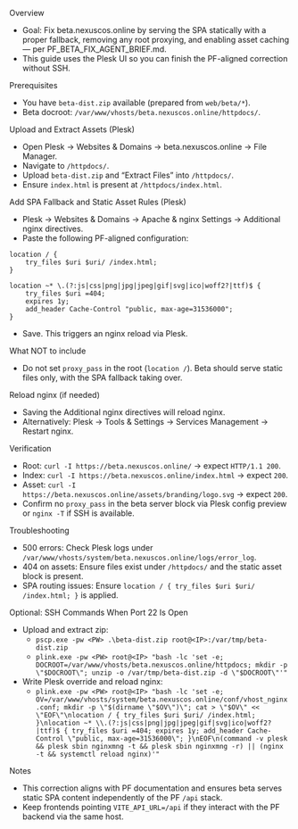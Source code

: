 Overview

- Goal: Fix beta.nexuscos.online by serving the SPA statically with a proper fallback, removing any root proxying, and enabling asset caching — per PF_BETA_FIX_AGENT_BRIEF.md.
- This guide uses the Plesk UI so you can finish the PF-aligned correction without SSH.

Prerequisites

- You have `beta-dist.zip` available (prepared from `web/beta/*`).
- Beta docroot: `/var/www/vhosts/beta.nexuscos.online/httpdocs/`.

Upload and Extract Assets (Plesk)

- Open Plesk → Websites & Domains → beta.nexuscos.online → File Manager.
- Navigate to `/httpdocs/`.
- Upload `beta-dist.zip` and “Extract Files” into `/httpdocs/`.
- Ensure `index.html` is present at `/httpdocs/index.html`.

Add SPA Fallback and Static Asset Rules (Plesk)

- Plesk → Websites & Domains → Apache & nginx Settings → Additional nginx directives.
- Paste the following PF-aligned configuration:

```
location / {
    try_files $uri $uri/ /index.html;
}

location ~* \.(?:js|css|png|jpg|jpeg|gif|svg|ico|woff2?|ttf)$ {
    try_files $uri =404;
    expires 1y;
    add_header Cache-Control "public, max-age=31536000";
}
```

- Save. This triggers an nginx reload via Plesk.

What NOT to include

- Do not set `proxy_pass` in the root (`location /`). Beta should serve static files only, with the SPA fallback taking over.

Reload nginx (if needed)

- Saving the Additional nginx directives will reload nginx.
- Alternatively: Plesk → Tools & Settings → Services Management → Restart nginx.

Verification

- Root: `curl -I https://beta.nexuscos.online/` → expect `HTTP/1.1 200`.
- Index: `curl -I https://beta.nexuscos.online/index.html` → expect `200`.
- Asset: `curl -I https://beta.nexuscos.online/assets/branding/logo.svg` → expect `200`.
- Confirm no `proxy_pass` in the beta server block via Plesk config preview or `nginx -T` if SSH is available.

Troubleshooting

- 500 errors: Check Plesk logs under `/var/www/vhosts/system/beta.nexuscos.online/logs/error_log`.
- 404 on assets: Ensure files exist under `/httpdocs/` and the static asset block is present.
- SPA routing issues: Ensure `location / { try_files $uri $uri/ /index.html; }` is applied.

Optional: SSH Commands When Port 22 Is Open

- Upload and extract zip:
  - `pscp.exe -pw <PW> .\beta-dist.zip root@<IP>:/var/tmp/beta-dist.zip`
  - `plink.exe -pw <PW> root@<IP> "bash -lc 'set -e; DOCROOT=/var/www/vhosts/beta.nexuscos.online/httpdocs; mkdir -p \"$DOCROOT\"; unzip -o /var/tmp/beta-dist.zip -d \"$DOCROOT\"'"`
- Write Plesk override and reload nginx:
  - `plink.exe -pw <PW> root@<IP> "bash -lc 'set -e; OV=/var/www/vhosts/system/beta.nexuscos.online/conf/vhost_nginx.conf; mkdir -p \"$(dirname \"$OV\")\"; cat > \"$OV\" << \"EOF\"\nlocation / { try_files $uri $uri/ /index.html; }\nlocation ~* \\.(?:js|css|png|jpg|jpeg|gif|svg|ico|woff2?|ttf)$ { try_files $uri =404; expires 1y; add_header Cache-Control \"public, max-age=31536000\"; }\nEOF\n(command -v plesk && plesk sbin nginxmng -t && plesk sbin nginxmng -r) || (nginx -t && systemctl reload nginx)'"`

Notes

- This correction aligns with PF documentation and ensures beta serves static SPA content independently of the PF `/api` stack.
- Keep frontends pointing `VITE_API_URL=/api` if they interact with the PF backend via the same host.